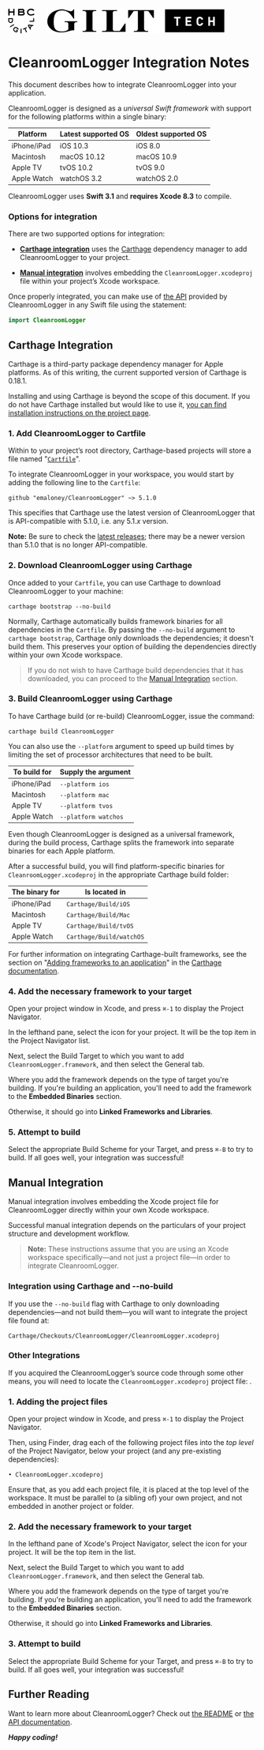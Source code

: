 ![HBC Digital logo](https://raw.githubusercontent.com/gilt/Cleanroom/master/Assets/hbc-digital-logo.png)     
![Gilt Tech logo](https://raw.githubusercontent.com/gilt/Cleanroom/master/Assets/gilt-tech-logo.png)

# CleanroomLogger Integration Notes

This document describes how to integrate CleanroomLogger into your application.

CleanroomLogger is designed as a *universal Swift framework* with support for the following platforms within a single binary:

Platform|Latest supported OS|Oldest supported OS
--------|-------------------|-------------------
iPhone/iPad|iOS 10.3|iOS 8.0
Macintosh|macOS 10.12|macOS 10.9
Apple TV|tvOS 10.2|tvOS 9.0
Apple Watch|watchOS 3.2|watchOS 2.0

CleanroomLogger uses **Swift 3.1** and **requires Xcode 8.3** to compile.

### Options for integration

There are two supported options for integration:

- **[Carthage integration](#carthage-integration)** uses the [Carthage](https://github.com/Carthage/Carthage) dependency manager to add CleanroomLogger to your project.

- **[Manual integration](#manual-integration)** involves embedding the `CleanroomLogger.xcodeproj` file within your project’s Xcode workspace.

Once properly integrated, you can make use of [the API](https://rawgit.com/emaloney/CleanroomLogger/master/Documentation/API/index.html) provided by CleanroomLogger in any Swift file using the statement:

```swift
import CleanroomLogger
```


## Carthage Integration

Carthage is a third-party package dependency manager for Apple platforms. As of this writing, the current supported version of Carthage is 0.18.1.

Installing and using Carthage is beyond the scope of this document. If you do not have Carthage installed but would like to use it, [you can find installation instructions on the project page](https://github.com/Carthage/Carthage#installing-carthage). 

### 1. Add CleanroomLogger to Cartfile

Within to your project’s root directory, Carthage-based projects will store a file named "[`Cartfile`](https://github.com/Carthage/Carthage/blob/master/Documentation/Artifacts.md#cartfile)".

To integrate CleanroomLogger in your workspace, you would start by adding the following line to the `Cartfile`:

```
github "emaloney/CleanroomLogger" ~> 5.1.0
```

This specifies that Carthage use the latest version of CleanroomLogger that is API-compatible with 5.1.0, i.e. any 5.1.*x* version.

**Note:** Be sure to check the [latest releases](https://github.com/emaloney/CleanroomLogger/releases); there may be a newer version than 5.1.0 that is no longer API-compatible.

### 2. Download CleanroomLogger using Carthage

Once added to your `Cartfile`, you can use Carthage to download CleanroomLogger to your machine:

```
carthage bootstrap --no-build
```

Normally, Carthage automatically builds framework binaries for all dependencies in the `Cartfile`. By passing the `--no-build` argument to `carthage bootstrap`, Carthage only downloads the dependencies; it doesn't build them. This preserves your option of building the dependencies directly within your own Xcode workspace.

> If you do not wish to have Carthage build dependencies that it has downloaded, you can proceed to the [Manual Integration](#manual-integration) section.

### 3. Build CleanroomLogger using Carthage

To have Carthage build (or re-build) CleanroomLogger, issue the command:

```
carthage build CleanroomLogger
```

You can also use the `--platform` argument to speed up build times by limiting the set of processor architectures that need to be built.

To build for|Supply the argument
------------|-------------------
iPhone/iPad|`--platform ios`
Macintosh|`--platform mac`
Apple TV|`--platform tvos`
Apple Watch|`--platform watchos`


Even though CleanroomLogger is designed as a universal framework, during the build process, Carthage splits the framework into separate binaries for each Apple platform.

After a successful build, you will find platform-specific binaries for `CleanroomLogger.xcodeproj` in the appropriate Carthage build folder:

The binary for|Is located in
--------------|-------------
iPhone/iPad|`Carthage/Build/iOS`
Macintosh|`Carthage/Build/Mac`
Apple TV|`Carthage/Build/tvOS`
Apple Watch|`Carthage/Build/watchOS`


For further information on integrating Carthage-built frameworks, see the section on "[Adding frameworks to an application](https://github.com/Carthage/Carthage#adding-frameworks-to-an-application)" in the [Carthage documentation](https://github.com/Carthage/Carthage#carthage--).

### 4. Add the necessary framework to your target

Open your project window in Xcode, and press `⌘-1` to display the Project Navigator.

In the lefthand pane, select the icon for your project. It will be the top item in the Project Navigator list.

Next, select the Build Target to which you want to add `CleanroomLogger.framework`, and then select the General tab.

Where you add the framework depends on the type of target you're building. If you're building an application, you'll need to add the framework to the **Embedded Binaries** section.

Otherwise, it should go into **Linked Frameworks and Libraries**.


### 5. Attempt to build

Select the appropriate Build Scheme for your Target, and press `⌘-B` to try to build. If all goes well, your integration was successful!


## Manual Integration

Manual integration involves embedding the Xcode project file for CleanroomLogger directly within your own Xcode workspace.

Successful manual integration depends on the particulars of your project structure and development workflow.

> **Note:** These instructions assume that you are using an Xcode workspace specifically—and not just a project file—in order to integrate CleanroomLogger.

### Integration using Carthage and --no-build

If you use the `--no-build` flag with Carthage to only downloading dependencies—and not build them—you will want to integrate the project file found at:

```
Carthage/Checkouts/CleanroomLogger/CleanroomLogger.xcodeproj
```

### Other Integrations

If you acquired the CleanroomLogger’s source code through some other means, you will need to locate the `CleanroomLogger.xcodeproj` project file: .

### 1. Adding the project files

Open your project window in Xcode, and press `⌘-1` to display the Project Navigator.

Then, using Finder, drag each of the following project files into the *top level* of the Project Navigator, below your project (and any pre-existing dependencies):

```
• CleanroomLogger.xcodeproj
```

Ensure that, as you add each project file, it is placed at the top level of the workspace. It must be parallel to (a sibling of) your own project, and not embedded in another project or folder.

### 2. Add the necessary framework to your target

In the lefthand pane of Xcode's Project Navigator, select the icon for your project. It will be the top item in the list.

Next, select the Build Target to which you want to add `CleanroomLogger.framework`, and then select the General tab.

Where you add the framework depends on the type of target you're building. If you're building an application, you'll need to add the framework to the **Embedded Binaries** section.

Otherwise, it should go into **Linked Frameworks and Libraries**.


### 3. Attempt to build

Select the appropriate Build Scheme for your Target, and press `⌘-B` to try to build. If all goes well, your integration was successful!


## Further Reading

Want to learn more about CleanroomLogger? Check out [the README](https://github.com/emaloney/CleanroomLogger/blob/master/README.md) or [the API documentation](https://rawgit.com/emaloney/CleanroomLogger/master/Documentation/API/index.html).

**_Happy coding!_**
